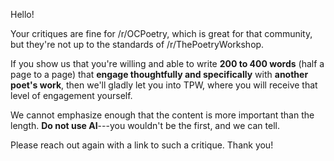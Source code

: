 Hello!

Your critiques are fine for /r/OCPoetry, which is great for that community, but they're not up to the standards of /r/ThePoetryWorkshop.

If you show us that you're willing and able to write **200 to 400 words** (half a page to a page) that **engage thoughtfully and specifically** with **another poet's work**, then we'll gladly let you into TPW, where you will receive that level of engagement yourself.

We cannot emphasize enough that the content is more important than the length. **Do not use AI**---you wouldn't be the first, and we can tell.

Please reach out again with a link to such a critique. Thank you!

